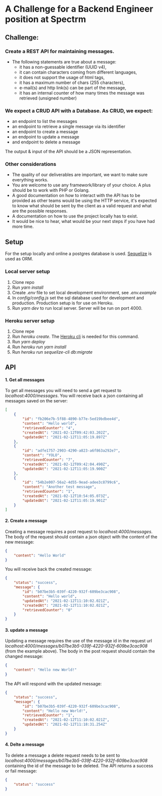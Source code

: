 # A Challenge for a Backend Engineer position at Spectrm

## Challenge:

### Create a REST API for maintaining messages.
- The following statements are true about a message:
  - it has a non-guessable identifier (UUID v4),
  - it can contain characters coming from different languages,
  - it does not support the usage of html tags,
  - it has a maximum number of chars (255 characters),
  - e-mail(s) and http link(s) can be part of the message,
  - it has an internal counter of how many times the message was retrieved (unsigned number)
  
### We expect a CRUD API with a Database. As CRUD, we expect:
- an endpoint to list the messages
- an endpoint to retrieve a single message via its identifier
- an endpoint to create a message
- an endpoint to update a message
- and endpoint to delete a message

The output & input of the API should be a JSON representation.

### Other considerations
- The quality of our deliverables are important, we want to make sure everything works.
- You are welcome to use any framework/library of your choice. A plus should be to work with PHP or Golang.
- A good documentation on how to interact with the API has to be provided as other teams would be using the HTTP service, it's expected to know what should be sent by the client as a valid request and what are the possible responses.
- A documentation on how to use the project locally has to exist.
- It would be nice to hear, what would be your next steps if you have had more time.

## Setup

For the setup locally and online a postgres database is used. [Sequelize](https://sequelize.org/v5/) is used as ORM. 

### Local server setup

1. Clone repo
2. Run *yarn install*
3. Create *.env* file to set local development environment, see *.env.example*
4. In *config/config.js* set the sql database used for development and production. Production setup is for use on Heroku.
5. Run *yarn dev* to run local server. Server will be run on port 4000.

### Heroku server setup

1. Clone repe
2. Run *heroku create*. The [Heroku cli](https://devcenter.heroku.com/articles/creating-apps) is needed for this command.
3. Run *yarn deploy*
4. Run *heroku run yarn install*
5. Run *heroku run sequelize-cli db:migrate*

## API

#### 1. Get all messages

To get all messages you will need to send a get request to *localhost:4000/messages*. You will receive back a json containing all messages saved on the server:

```json
[
    {
        "id": "fb206e7b-5f88-4890-b77e-5ed19bdbee4d",
        "content": "Hello world",
        "retrievedCounter": "4",
        "createdAt": "2021-02-12T09:42:03.202Z",
        "updatedAt": "2021-02-12T11:05:19.897Z"
    },
    {
        "id": "adfe1757-2903-4290-a823-a6f863a292e7",
        "content": "YOLO",
        "retrievedCounter": "7",
        "createdAt": "2021-02-12T09:42:04.490Z",
        "updatedAt": "2021-02-12T11:05:19.900Z"
    },
    {
        "id": "54b2e007-56a2-4d55-9ead-adee3c8799c6",
        "content": "Another test message",
        "retrievedCounter": "1",
        "createdAt": "2021-02-12T10:54:05.073Z",
        "updatedAt": "2021-02-12T11:05:19.901Z"
    }
]
```

#### 2. Create a message

Creating a message requires a post request to *localhost:4000/messages*. The body of the request should contain a json object with the content of the new message:

```json
{
    "content": "Hello World"
}
```
You will receive back the created message:

```json
{
    "status": "success",
    "message": {
        "id": "b07be3b5-039f-4220-932f-609be3cac908",
        "content": "Hello world",
        "updatedAt": "2021-02-12T11:10:02.021Z",
        "createdAt": "2021-02-12T11:10:02.021Z",
        "retrievedCounter": "0"
    }
}
```

#### 3. update a message 

Updating a message requires the use of the message id in the request url *localhost:4000/messages/b07be3b5-039f-4220-932f-609be3cac908* (from the example above). The body in the post request should contain the changed message:

```json
{
    "content": "Hello new World!"
}
```

The API will respond with the updated message:

```json
{
    "status": "success",
    "message": {
        "id": "b07be3b5-039f-4220-932f-609be3cac908",
        "content": "Hello new World!",
        "retrievedCounter": "1",
        "createdAt": "2021-02-12T11:10:02.021Z",
        "updatedAt": "2021-02-12T11:18:31.254Z"
    }
}
```

#### 4. Delte a message

To delete a message a delete request needs to be sent to *localhost:4000/messages/b07be3b5-039f-4220-932f-609be3cac908* containing the id of the message to be deleted. The API returns a success or fail message:

```json
{
    "status": "success"
}
```





